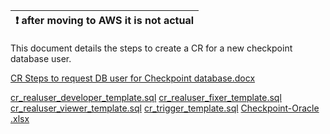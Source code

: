 | :exclamation: after moving to AWS it is not actual |
|----------------------------------------------------|

This document details the steps to create a CR for a new checkpoint database user.  

[CR Steps to request DB user for Checkpoint database.docx](/.attachments/CR%20Steps%20to%20request%20DB%20user%20for%20Checkpoint%20database-09f03b99-14e2-4234-8cd9-bfbbbc1b3391.docx)


[cr_realuser_developer_template.sql](/.attachments/cr_realuser_developer_template-bcb85a5f-9f39-416d-864d-09106d05e311.sql)
[cr_realuser_fixer_template.sql](/.attachments/cr_realuser_fixer_template-b7179f63-6ff0-4729-be25-c5cf5213e7f9.sql)
[cr_realuser_viewer_template.sql](/.attachments/cr_realuser_viewer_template-7f5d8003-6d76-48ed-ac98-f4e956fe4cdc.sql)
[cr_trigger_template.sql](/.attachments/cr_trigger_template-bfb80049-74ca-4065-97a9-91ed7dbb8f5d.sql)
[Checkpoint-Oracle .xlsx](/.attachments/Checkpoint-Oracle%20-2ae47d5b-414f-47c4-a199-427dc90a8a20.xlsx)